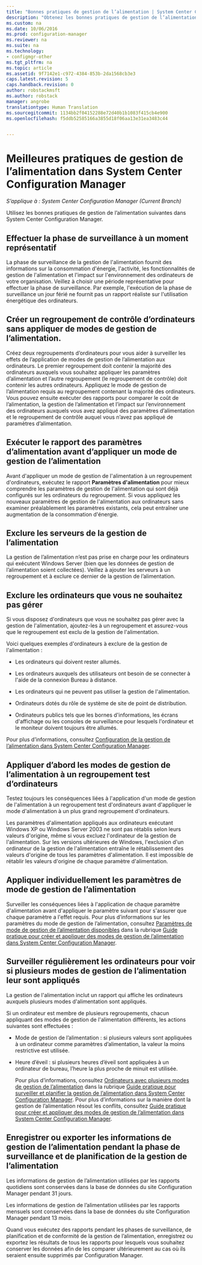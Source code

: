 ```yaml
---
title: "Bonnes pratiques de gestion de l’alimentation | System Center Configuration Manager"
description: "Obtenez les bonnes pratiques de gestion de l’alimentation dans System Center Configuration Manager."
ms.custom: na
ms.date: 10/06/2016
ms.prod: configuration-manager
ms.reviewer: na
ms.suite: na
ms.technology:
- configmgr-other
ms.tgt_pltfrm: na
ms.topic: article
ms.assetid: 9f7142e1-c972-4384-853b-2da1568cb3e3
caps.latest.revision: 5
caps.handback.revision: 0
author: robstackmsft
ms.author: robstack
manager: angrobe
translationtype: Human Translation
ms.sourcegitcommit: 1134bb2f04152288e72d40b1b1083f415cb4e900
ms.openlocfilehash: f5ddb52585166a3855d18f06aa13e31ea3483c44


---
```

# <a name="best-practices-for-power-management-in-system-center-configuration-manager"></a>Meilleures pratiques de gestion de l’alimentation dans System Center Configuration Manager

*S’applique à : System Center Configuration Manager (Current Branch)*

Utilisez les bonnes pratiques de gestion de l’alimentation suivantes dans System Center Configuration Manager.  

## <a name="perform-the-monitoring-phase-at-a-representative-time"></a>Effectuer la phase de surveillance à un moment représentatif  
 La phase de surveillance de la gestion de l'alimentation fournit des informations sur la consommation d'énergie, l'activité, les fonctionnalités de gestion de l'alimentation et l'impact sur l'environnement des ordinateurs de votre organisation. Veillez à choisir une période représentative pour effectuer la phase de surveillance. Par exemple, l'exécution de la phase de surveillance un jour férié ne fournit pas un rapport réaliste sur l'utilisation énergétique des ordinateurs.  

## <a name="create-a-control-collection-of-computers-with-no-power-plans-applied"></a>Créer un regroupement de contrôle d’ordinateurs sans appliquer de modes de gestion de l’alimentation.  
 Créez deux regroupements d’ordinateurs pour vous aider à surveiller les effets de l’application de modes de gestion de l’alimentation aux ordinateurs. Le premier regroupement doit contenir la majorité des ordinateurs auxquels vous souhaitez appliquer les paramètres d’alimentation et l’autre regroupement (le regroupement de contrôle) doit contenir les autres ordinateurs. Appliquez le mode de gestion de l’alimentation requis au regroupement contenant la majorité des ordinateurs. Vous pouvez ensuite exécuter des rapports pour comparer le coût de l’alimentation, la gestion de l’alimentation et l’impact sur l’environnement des ordinateurs auxquels vous avez appliqué des paramètres d’alimentation et le regroupement de contrôle auquel vous n’avez pas appliqué de paramètres d’alimentation.  

## <a name="run-the-power-settings-report-before-you-apply-a-power-management-plan"></a>Exécuter le rapport des paramètres d’alimentation avant d’appliquer un mode de gestion de l’alimentation  
 Avant d'appliquer un mode de gestion de l'alimentation à un regroupement d'ordinateurs, exécutez le rapport **Paramètres d'alimentation** pour mieux comprendre les paramètres de gestion de l'alimentation qui sont déjà configurés sur les ordinateurs du regroupement. Si vous appliquez les nouveaux paramètres de gestion de l'alimentation aux ordinateurs sans examiner préalablement les paramètres existants, cela peut entraîner une augmentation de la consommation d'énergie.  

## <a name="exclude-servers-from-power-management"></a>Exclure les serveurs de la gestion de l’alimentation  
 La gestion de l’alimentation n’est pas prise en charge pour les ordinateurs qui exécutent Windows Server (bien que les données de gestion de l’alimentation soient collectées). Veillez à ajouter les serveurs à un regroupement et à exclure ce dernier de la gestion de l’alimentation.  

## <a name="exclude-computers-that-you-do-not-want-to-manage"></a>Exclure les ordinateurs que vous ne souhaitez pas gérer  
 Si vous disposez d'ordinateurs que vous ne souhaitez pas gérer avec la gestion de l'alimentation, ajoutez-les à un regroupement et assurez-vous que le regroupement est exclu de la gestion de l'alimentation.  

 Voici quelques exemples d'ordinateurs à exclure de la gestion de l'alimentation :  

-   Les ordinateurs qui doivent rester allumés.  

-   Les ordinateurs auxquels des utilisateurs ont besoin de se connecter à l'aide de la connexion Bureau à distance.  

-   Les ordinateurs qui ne peuvent pas utiliser la gestion de l'alimentation.  

-   Ordinateurs dotés du rôle de système de site de point de distribution.  

-   Ordinateurs publics tels que les bornes d'informations, les écrans d'affichage ou les consoles de surveillance pour lesquels l'ordinateur et le moniteur doivent toujours être allumés.  

 Pour plus d’informations, consultez [Configuration de la gestion de l’alimentation dans System Center Configuration Manager](../../../../core/clients/manage/power/configuring-power-management.md).  

## <a name="first-apply-power-plans-to-a-test-collection-of-computers"></a>Appliquer d’abord les modes de gestion de l’alimentation à un regroupement test d’ordinateurs  
 Testez toujours les conséquences liées à l'application d'un mode de gestion de l'alimentation à un regroupement test d'ordinateurs avant d'appliquer le mode d'alimentation à un plus grand regroupement d'ordinateurs.  

 Les paramètres d'alimentation appliqués aux ordinateurs exécutant Windows XP ou Windows Server 2003 ne sont pas rétablis selon leurs valeurs d'origine, même si vous excluez l'ordinateur de la gestion de l'alimentation. Sur les versions ultérieures de Windows, l'exclusion d'un ordinateur de la gestion de l'alimentation entraîne le rétablissement des valeurs d'origine de tous les paramètres d'alimentation. Il est impossible de rétablir les valeurs d'origine de chaque paramètre d'alimentation.  

## <a name="apply-power-plan-settings-individually"></a>Appliquer individuellement les paramètres de mode de gestion de l’alimentation  
 Surveiller les conséquences liées à l'application de chaque paramètre d'alimentation avant d'appliquer le paramètre suivant pour s'assurer que chaque paramètre a l'effet requis. Pour plus d’informations sur les paramètres du mode de gestion de l’alimentation, consultez [Paramètres de mode de gestion de l’alimentation disponibles](../../../../core/clients/manage/power/create-and-apply-power-plans.md#BKMK_Plans) dans la rubrique [Guide pratique pour créer et appliquer des modes de gestion de l’alimentation dans System Center Configuration Manager](../../../../core/clients/manage/power/create-and-apply-power-plans.md).  

## <a name="regularly-monitor-computers-to-see-if-they-have-multiple-power-plans-applied"></a>Surveiller régulièrement les ordinateurs pour voir si plusieurs modes de gestion de l’alimentation leur sont appliqués  
 La gestion de l'alimentation inclut un rapport qui affiche les ordinateurs auxquels plusieurs modes d'alimentation sont appliqués.  

 Si un ordinateur est membre de plusieurs regroupements, chacun appliquant des modes de gestion de l'alimentation différents, les actions suivantes sont effectuées :  

-   Mode de gestion de l’alimentation : si plusieurs valeurs sont appliquées à un ordinateur comme paramètres d’alimentation, la valeur la moins restrictive est utilisée.  

-   Heure d’éveil : si plusieurs heures d’éveil sont appliquées à un ordinateur de bureau, l’heure la plus proche de minuit est utilisée.  

     Pour plus d’informations, consultez [Ordinateurs avec plusieurs modes de gestion de l’alimentation](../../../../core/clients/manage/power/monitor-and-plan-for-power-management.md#BKMK_Multiple) dans la rubrique [Guide pratique pour surveiller et planifier la gestion de l’alimentation dans System Center Configuration Manager](../../../../core/clients/manage/power/monitor-and-plan-for-power-management.md). Pour plus d’informations sur la manière dont la gestion de l’alimentation résout les conflits, consultez [Guide pratique pour créer et appliquer des modes de gestion de l’alimentation dans System Center Configuration Manager](../../../../core/clients/manage/power/create-and-apply-power-plans.md).  

## <a name="save-or-export-power-management-information-during-the-monitoring-and-planning-phase-of-power-management"></a>Enregistrer ou exporter les informations de gestion de l’alimentation pendant la phase de surveillance et de planification de la gestion de l’alimentation  
 Les informations de gestion de l’alimentation utilisées par les rapports quotidiens sont conservées dans la base de données du site Configuration Manager pendant 31 jours.  

 Les informations de gestion de l’alimentation utilisées par les rapports mensuels sont conservées dans la base de données du site Configuration Manager pendant 13 mois.  

 Quand vous exécutez des rapports pendant les phases de surveillance, de planification et de conformité de la gestion de l’alimentation, enregistrez ou exportez les résultats de tous les rapports pour lesquels vous souhaitez conserver les données afin de les comparer ultérieurement au cas où ils seraient ensuite supprimés par Configuration Manager.  



<!--HONumber=Nov16_HO1-->


